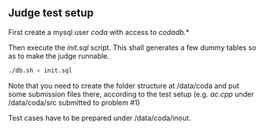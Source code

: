 ## Judge test setup

First create a mysql user *coda* with access to *codadb.**

Then execute the *init.sql* script. This shall generates a few dummy tables so as to make the judge runnable.

```bash
./db.sh < init.sql
```

Note that you need to create the folder structure at /data/coda and put some submission files there, 
according to the test setup (e.g. *ac.cpp* under /data/coda/src submitted to problem #1) 

Test cases have to be prepared under /data/coda/inout.